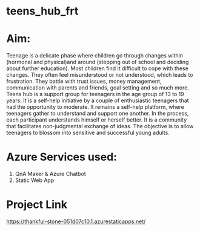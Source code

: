 # teens_hub_frt

# Aim:
Teenage is a delicate phase where children go through changes within (hormonal and physical)and around (stepping out of school and deciding about further education). Most children find it difficult to cope with these changes. They often feel misunderstood or not understood, which leads to frustration. They battle with trust issues, money management, communication with parents and friends, goal setting and so much more.
Teens hub is a support group for teenagers in the age group of 13 to 19 years. It is a self-help initiative by a couple of enthusiastic teenagers that had the opportunity to moderate. It remains a self-help platform, where teenagers gather to understand and support one another. In the process, each participant understands himself or herself better. It is a community that facilitates non-judgmental exchange of ideas. The objective is to allow teenagers to blossom into sensitive and successful young adults. 

# Azure Services used:
1. QnA Maker & Azure Chatbot
2. Static Web App

# Project Link
https://thankful-stone-051d07c10.1.azurestaticapps.net/
